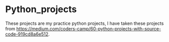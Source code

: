 # Python_projects
These projects are my practice python projects, I have taken these projects from https://medium.com/coders-camp/60-python-projects-with-source-code-919cd8a6e512.
